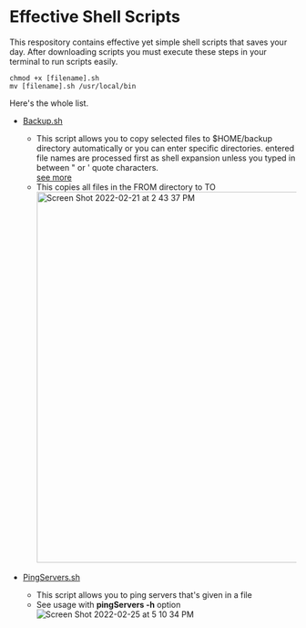 # Effective Shell Scripts

This respository contains effective yet simple shell scripts that saves your day.
After downloading scripts you must execute these steps in your terminal to run scripts easily.
```
chmod +x [filename].sh
mv [filename].sh /usr/local/bin
```
Here's the whole list.

- [Backup.sh](https://github.com/Osmanyasal/effective_shell_scripts/blob/main/backup.sh)
  - This script allows you to copy selected files to $HOME/backup directory automatically or you can enter specific directories. entered file names are processed first as shell expansion unless you typed in between \" or \' quote characters.<br>[see more](https://www.gnu.org/software/bash/manual/html_node/Shell-Expansions.html) <br> 
  - This copies all files in the FROM directory to TO
    <img width="650" alt="Screen Shot 2022-02-21 at 2 43 37 PM" src="https://user-images.githubusercontent.com/22853419/154948950-b669e1f7-e8e8-42d1-9a9c-f401bda259ae.png">

- [PingServers.sh](https://github.com/Osmanyasal/effective_shell_scripts/blob/main/pingServers)
  - This script allows you to ping servers that's given in a file
  - See usage with <b>pingServers -h</b> option <br>
  ![Screen Shot 2022-02-25 at 5 10 34 PM](https://user-images.githubusercontent.com/22853419/155729363-9c73e33d-03fe-479c-a30d-314caae0714b.png)


